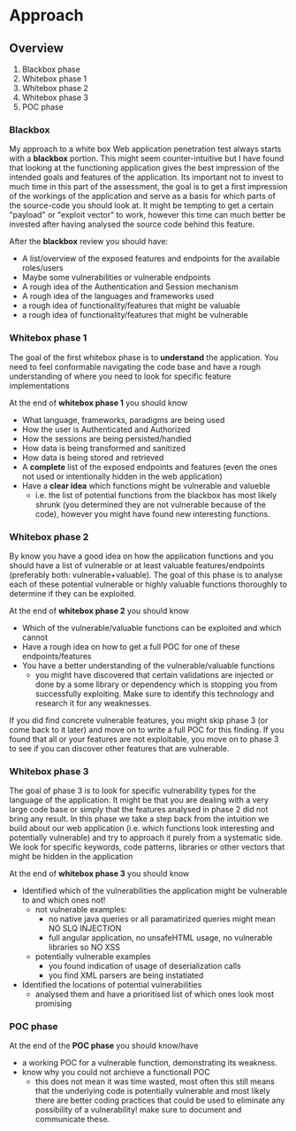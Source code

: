 # Approach

## Overview

1. Blackbox phase
2. Whitebox phase 1
3. Whitebox phase 2
4. Whitebox phase 3
5. POC phase

### Blackbox 

My approach to a white box Web application penetration test always starts with a **blackbox** portion. This might seem counter-intuitive but I have found that looking at the functioning application gives the best impression of the intended goals and features of the application. Its important not to invest to much time in this part of the assessment, the goal is to get a first impression of the workings of the application and serve as a basis for which parts of the source-code you should look at. It might be tempting to get a certain "payload" or "exploit vector" to work, however this time can much better be invested after having analysed the source code behind this feature.

After the **blackbox** review you should have:

* A list/overview of the exposed features and endpoints for the available roles/users
* Maybe some vulnerabilities or vulnerable endpoints
* A rough idea of the Authentication and Session mechanism
* A rough idea of the languages and frameworks used 
* a rough idea of functionality/features that might be valuable
* a rough idea of functionality/features that might be vulnerable

### Whitebox phase 1

The goal of the first whitebox phase is to **understand** the application. You need to feel conformable navigating the code base and have a rough understanding of where you need to look for specific feature implementations

At the end of **whitebox phase 1** you should know

* What language, frameworks, paradigms are being used
* How the user is Authenticated and Authorized
* How the sessions are being persisted/handled
* How data is being transformed and sanitized
* How data is being stored and retrieved
* A **complete** list of the exposed endpoints and features \(even the ones not used or intentionally hidden in the web application\)
* Have a **clear idea** which functions might be vulnerable and valueble
  * i.e. the list of potential functions from the blackbox has most likely shrunk \(you determined they are not vulnerable because of the code\), however you might have found new interesting functions.

### Whitebox phase 2

By know you have a good idea on how the application functions and you should have a list of vulnerable or at least valuable features/endpoints \(preferably both: vulnerable+valuable\). The goal of this phase is to analyse each of these potential vulnerable or highly valuable functions thoroughly to determine if they can be exploited. 

At the end of **whitebox phase 2** you should know

* Which of the vulnerable/valuable functions can be exploited and which cannot
* Have a rough idea on how to get a full POC for one of these endpoints/features
* You have a better understanding of the vulnerable/valuable functions
  * you might have discovered that certain validations are injected or done by a some library or dependency which is stopping you from successfully exploiting. Make sure to identify this technology and research it for any weaknesses.

If you did find concrete vulnerable features, you might skip phase 3 \(or come back to it later\) and move on to write a full POC for this finding. If you found that all or your features are not exploitable, you move on to phase 3 to see if you can discover other features that are vulnerable.

### Whitebox phase 3

The goal of phase 3 is to look for specific vulnerability types for the language of the application. It might be that you are dealing with a very large code base or simply that the features analysed in phase 2 did not bring any result. In this phase we take a step back from the intuition we build about our web application \(i.e. which functions look interesting and potentially vulnerable\) and try to approach it purely from a systematic side. We look for specific keywords, code patterns, libraries or other vectors that might be hidden in the application

At the end of **whitebox phase 3** you should know

* Identified which of the vulnerabilities the application might be vulnerable to and which ones not!
  * not vulnerable examples: 
    * no native java queries or all paramatirized queries might mean NO SLQ INJECTION
    * full angular application, no unsafeHTML usage, no vulnerable libraries so NO XSS
  * potentially vulnerable examples
    * you found indication of usage of deserialization calls 
    * you find XML parsers are being instatiated
* Identified the locations of potential vulnerabilities
  * analysed them and have a prioritised list of which ones look most promising

### POC phase

At the end of the **POC phase** you should know/have

* a working POC for a vulnerable function, demonstrating its weakness.
* know why you could not archieve a functionall POC
  * this does not mean it was time wasted, most often this still means that the underlying code is potentially vulnerable and most likely there are better coding practices that could be used to eliminate any possibility of a vulnerability! make sure to document and communicate these.









